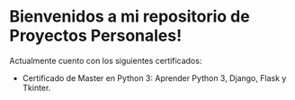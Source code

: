 
# Bienvenidos a mi repositorio de Proyectos Personales!
Actualmente cuento con los siguientes certificados:
* Certificado de Master en Python 3: Aprender Python 3, Django, Flask y Tkinter.
